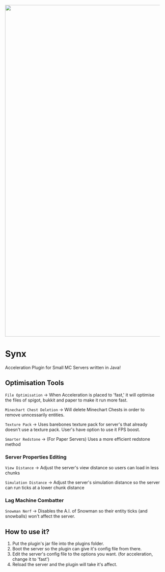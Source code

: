 <p align="center">
  <img src="https://cdn.discordapp.com/attachments/660227834500874276/1047948760141021224/Desktop_-_3.png" width="1080">
</p>

# Synx
Acceleration Plugin for Small MC Servers written in Java!

## Optimisation Tools
``File Optimisation`` -> When Acceleration is placed to 'fast,' it will optimise the files of spigot, bukkit and paper to make it run more fast.

``Minechart Chest Deletion`` -> Will delete Minechart Chests in order to remove unncessarily entities. 

``Texture Pack`` -> Uses barebones texture pack for server's that already doesn't use a texture pack. User's have option to use it FPS boost. 

``Smarter Redstone`` -> (For Paper Servers) Uses a more efficient redstone method

### Server Properties Editing
``View Distance`` -> Adjust the server's view distance so users can load in less chunks

``Simulation Distance`` -> Adjust the server's simulation distance so the server can run ticks at a lower chunk distance

### Lag Machine Combatter

``Snowman Nerf`` -> Disables the A.I. of Snowman so their entity ticks (and snowballs) won't affect the server. 

## How to use it?
1) Put the plugin's jar file into the plugins folder.
2) Boot the server so the plugin can give it's config file from there.
3) Edit the server's config file to the options you want. (for acceleration, change it to 'fast')
4) Reload the server and the plugin will take it's affect.
